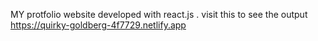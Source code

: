 MY protfolio website 
developed with react.js  .
visit this to see the output https://quirky-goldberg-4f7729.netlify.app
